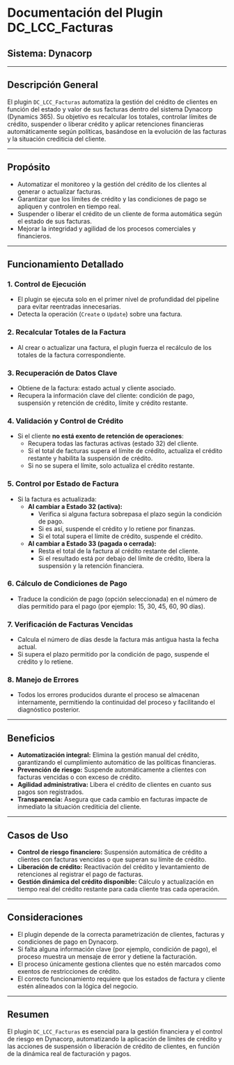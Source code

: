 # Documentación del Plugin DC_LCC_Facturas

## Sistema: Dynacorp

---

## Descripción General

El plugin `DC_LCC_Facturas` automatiza la gestión del crédito de clientes en función del estado y valor de sus facturas dentro del sistema Dynacorp (Dynamics 365). Su objetivo es recalcular los totales, controlar límites de crédito, suspender o liberar crédito y aplicar retenciones financieras automáticamente según políticas, basándose en la evolución de las facturas y la situación crediticia del cliente.

---

## Propósito

- Automatizar el monitoreo y la gestión del crédito de los clientes al generar o actualizar facturas.
- Garantizar que los límites de crédito y las condiciones de pago se apliquen y controlen en tiempo real.
- Suspender o liberar el crédito de un cliente de forma automática según el estado de sus facturas.
- Mejorar la integridad y agilidad de los procesos comerciales y financieros.

---

## Funcionamiento Detallado

### 1. Control de Ejecución

- El plugin se ejecuta solo en el primer nivel de profundidad del pipeline para evitar reentradas innecesarias.
- Detecta la operación (`Create` o `Update`) sobre una factura.

### 2. Recalcular Totales de la Factura

- Al crear o actualizar una factura, el plugin fuerza el recálculo de los totales de la factura correspondiente.

### 3. Recuperación de Datos Clave

- Obtiene de la factura: estado actual y cliente asociado.
- Recupera la información clave del cliente: condición de pago, suspensión y retención de crédito, límite y crédito restante.

### 4. Validación y Control de Crédito

- Si el cliente **no está exento de retención de operaciones**:
  - Recupera todas las facturas activas (estado 32) del cliente.
  - Si el total de facturas supera el límite de crédito, actualiza el crédito restante y habilita la suspensión de crédito.
  - Si no se supera el límite, solo actualiza el crédito restante.

### 5. Control por Estado de Factura

- Si la factura es actualizada:
  - **Al cambiar a Estado 32 (activa):**
    - Verifica si alguna factura sobrepasa el plazo según la condición de pago.
    - Si es así, suspende el crédito y lo retiene por finanzas.
    - Si el total supera el límite de crédito, suspende el crédito.
  - **Al cambiar a Estado 33 (pagada o cerrada):**
    - Resta el total de la factura al crédito restante del cliente.
    - Si el resultado está por debajo del límite de crédito, libera la suspensión y la retención financiera.

### 6. Cálculo de Condiciones de Pago

- Traduce la condición de pago (opción seleccionada) en el número de días permitido para el pago (por ejemplo: 15, 30, 45, 60, 90 días).

### 7. Verificación de Facturas Vencidas

- Calcula el número de días desde la factura más antigua hasta la fecha actual.
- Si supera el plazo permitido por la condición de pago, suspende el crédito y lo retiene.

### 8. Manejo de Errores

- Todos los errores producidos durante el proceso se almacenan internamente, permitiendo la continuidad del proceso y facilitando el diagnóstico posterior.

---

## Beneficios

- **Automatización integral:** Elimina la gestión manual del crédito, garantizando el cumplimiento automático de las políticas financieras.
- **Prevención de riesgo:** Suspende automáticamente a clientes con facturas vencidas o con exceso de crédito.
- **Agilidad administrativa:** Libera el crédito de clientes en cuanto sus pagos son registrados.
- **Transparencia:** Asegura que cada cambio en facturas impacte de inmediato la situación crediticia del cliente.

---

## Casos de Uso

- **Control de riesgo financiero:** Suspensión automática de crédito a clientes con facturas vencidas o que superan su límite de crédito.
- **Liberación de crédito:** Reactivación del crédito y levantamiento de retenciones al registrar el pago de facturas.
- **Gestión dinámica del crédito disponible:** Cálculo y actualización en tiempo real del crédito restante para cada cliente tras cada operación.

---

## Consideraciones

- El plugin depende de la correcta parametrización de clientes, facturas y condiciones de pago en Dynacorp.
- Si falta alguna información clave (por ejemplo, condición de pago), el proceso muestra un mensaje de error y detiene la facturación.
- El proceso únicamente gestiona clientes que no estén marcados como exentos de restricciones de crédito.
- El correcto funcionamiento requiere que los estados de factura y cliente estén alineados con la lógica del negocio.

---

## Resumen

El plugin `DC_LCC_Facturas` es esencial para la gestión financiera y el control de riesgo en Dynacorp, automatizando la aplicación de límites de crédito y las acciones de suspensión o liberación de crédito de clientes, en función de la dinámica real de facturación y pagos.